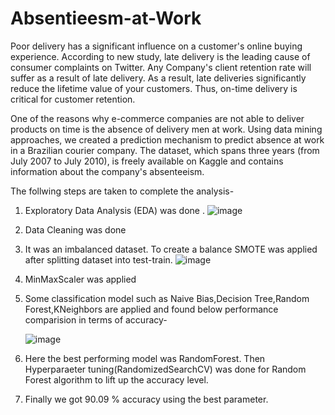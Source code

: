 # Absentieesm-at-Work
Poor delivery has a significant influence on a customer's online buying experience. According to new study, late delivery is the leading cause of consumer complaints on Twitter. Any Company's client retention rate will suffer as a result of late delivery. As a result, late deliveries significantly reduce the lifetime value of your customers. Thus, on-time delivery is critical for customer retention. 

One of the reasons why e-commerce companies are not able to deliver products on time is the absence of delivery men at work. Using data mining approaches, we created a prediction mechanism to predict absence at work in a Brazilian courier company. The dataset, which spans three years (from July 2007 to July 2010), is freely available on Kaggle and contains information about the company's absenteeism.

The follwing steps are taken to complete the analysis-
  1. Exploratory Data Analysis (EDA) was done .
  ![image](https://user-images.githubusercontent.com/40394681/147746714-a22f034f-028d-4ca0-963f-66fa885c72dd.png)
  2. Data Cleaning was done
  3. It was an imbalanced dataset. To create a balance SMOTE was applied after splitting dataset into test-train.
    ![image](https://user-images.githubusercontent.com/40394681/147747039-e1400240-cb65-41be-b35c-e56c2ef23f83.png)
  4. MinMaxScaler was applied 
  5. Some classification model such as Naive Bias,Decision Tree,Random Forest,KNeighbors are applied and found below performance comparision in terms of accuracy-
  
     ![image](https://user-images.githubusercontent.com/40394681/147748471-544e91b6-a2c9-47eb-8994-af7a67034eb7.png)
  6. Here the best performing model was RandomForest. Then Hyperparaeter tuning(RandomizedSearchCV) was done for Random Forest algorithm to lift up the accuracy level.
  7. Finally we got 90.09 % accuracy using the best parameter.

